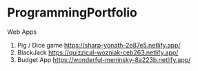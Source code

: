 # ProgrammingPortfolio

Web Apps
1. Pig / Dice game https://sharp-yonath-2e87e5.netlify.app/
2. BlackJack https://quizzical-wozniak-ceb263.netlify.app/
3. Budget App https://wonderful-meninsky-8a223b.netlify.app/
